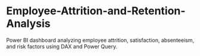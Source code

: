 # Employee-Attrition-and-Retention-Analysis
Power BI dashboard analyzing employee attrition, satisfaction, absenteeism, and risk factors using DAX and Power Query.
